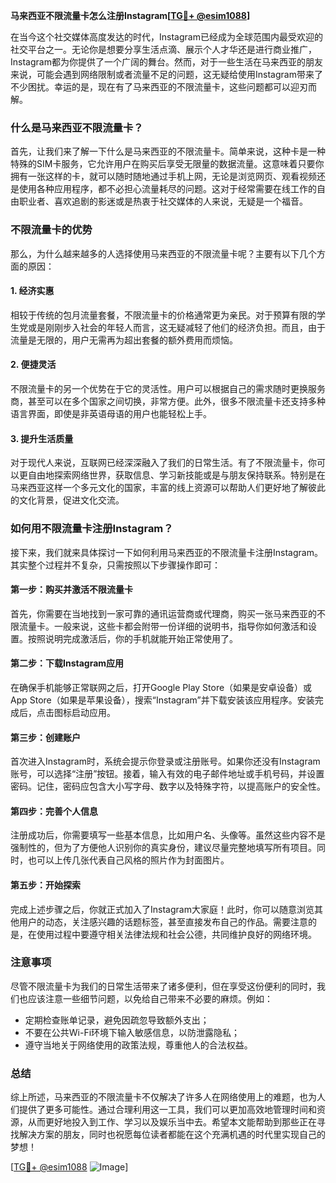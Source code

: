 **马来西亚不限流量卡怎么注册Instagram[[TG💪+ @esim1088](https://t.me/s/esim1088)]**

在当今这个社交媒体高度发达的时代，Instagram已经成为全球范围内最受欢迎的社交平台之一。无论你是想要分享生活点滴、展示个人才华还是进行商业推广，Instagram都为你提供了一个广阔的舞台。然而，对于一些生活在马来西亚的朋友来说，可能会遇到网络限制或者流量不足的问题，这无疑给使用Instagram带来了不少困扰。幸运的是，现在有了马来西亚的不限流量卡，这些问题都可以迎刃而解。

### 什么是马来西亚不限流量卡？

首先，让我们来了解一下什么是马来西亚的不限流量卡。简单来说，这种卡是一种特殊的SIM卡服务，它允许用户在购买后享受无限量的数据流量。这意味着只要你拥有一张这样的卡，就可以随时随地通过手机上网，无论是浏览网页、观看视频还是使用各种应用程序，都不必担心流量耗尽的问题。这对于经常需要在线工作的自由职业者、喜欢追剧的影迷或是热衷于社交媒体的人来说，无疑是一个福音。

### 不限流量卡的优势

那么，为什么越来越多的人选择使用马来西亚的不限流量卡呢？主要有以下几个方面的原因：

#### 1. **经济实惠**
   相较于传统的包月流量套餐，不限流量卡的价格通常更为亲民。对于预算有限的学生党或是刚刚步入社会的年轻人而言，这无疑减轻了他们的经济负担。而且，由于流量是无限的，用户无需再为超出套餐的额外费用而烦恼。

#### 2. **便捷灵活**
   不限流量卡的另一个优势在于它的灵活性。用户可以根据自己的需求随时更换服务商，甚至可以在多个国家之间切换，非常方便。此外，很多不限流量卡还支持多种语言界面，即使是非英语母语的用户也能轻松上手。

#### 3. **提升生活质量**
   对于现代人来说，互联网已经深深融入了我们的日常生活。有了不限流量卡，你可以更自由地探索网络世界，获取信息、学习新技能或是与朋友保持联系。特别是在马来西亚这样一个多元文化的国家，丰富的线上资源可以帮助人们更好地了解彼此的文化背景，促进文化交流。

### 如何用不限流量卡注册Instagram？

接下来，我们就来具体探讨一下如何利用马来西亚的不限流量卡注册Instagram。其实整个过程并不复杂，只需按照以下步骤操作即可：

#### 第一步：购买并激活不限流量卡
首先，你需要在当地找到一家可靠的通讯运营商或代理商，购买一张马来西亚的不限流量卡。一般来说，这些卡都会附带一份详细的说明书，指导你如何激活和设置。按照说明完成激活后，你的手机就能开始正常使用了。

#### 第二步：下载Instagram应用
在确保手机能够正常联网之后，打开Google Play Store（如果是安卓设备）或App Store（如果是苹果设备），搜索“Instagram”并下载安装该应用程序。安装完成后，点击图标启动应用。

#### 第三步：创建账户
首次进入Instagram时，系统会提示你登录或注册账号。如果你还没有Instagram账号，可以选择“注册”按钮。接着，输入有效的电子邮件地址或手机号码，并设置密码。记住，密码应包含大小写字母、数字以及特殊字符，以提高账户的安全性。

#### 第四步：完善个人信息
注册成功后，你需要填写一些基本信息，比如用户名、头像等。虽然这些内容不是强制性的，但为了方便他人识别你的真实身份，建议尽量完整地填写所有项目。同时，也可以上传几张代表自己风格的照片作为封面图片。

#### 第五步：开始探索
完成上述步骤之后，你就正式加入了Instagram大家庭！此时，你可以随意浏览其他用户的动态，关注感兴趣的话题标签，甚至直接发布自己的作品。需要注意的是，在使用过程中要遵守相关法律法规和社会公德，共同维护良好的网络环境。

### 注意事项

尽管不限流量卡为我们的日常生活带来了诸多便利，但在享受这份便利的同时，我们也应该注意一些细节问题，以免给自己带来不必要的麻烦。例如：

- 定期检查账单记录，避免因疏忽导致额外支出；
- 不要在公共Wi-Fi环境下输入敏感信息，以防泄露隐私；
- 遵守当地关于网络使用的政策法规，尊重他人的合法权益。

### 总结

综上所述，马来西亚的不限流量卡不仅解决了许多人在网络使用上的难题，也为人们提供了更多可能性。通过合理利用这一工具，我们可以更加高效地管理时间和资源，从而更好地投入到工作、学习以及娱乐当中去。希望本文能帮助到那些正在寻找解决方案的朋友，同时也祝愿每位读者都能在这个充满机遇的时代里实现自己的梦想！

[[TG💪+ @esim1088](https://t.me/s/esim1088) ![Image](https://i.postimg.cc/4NQfJmqS/Snipaste-2025-05-13-00-14-12.png)]